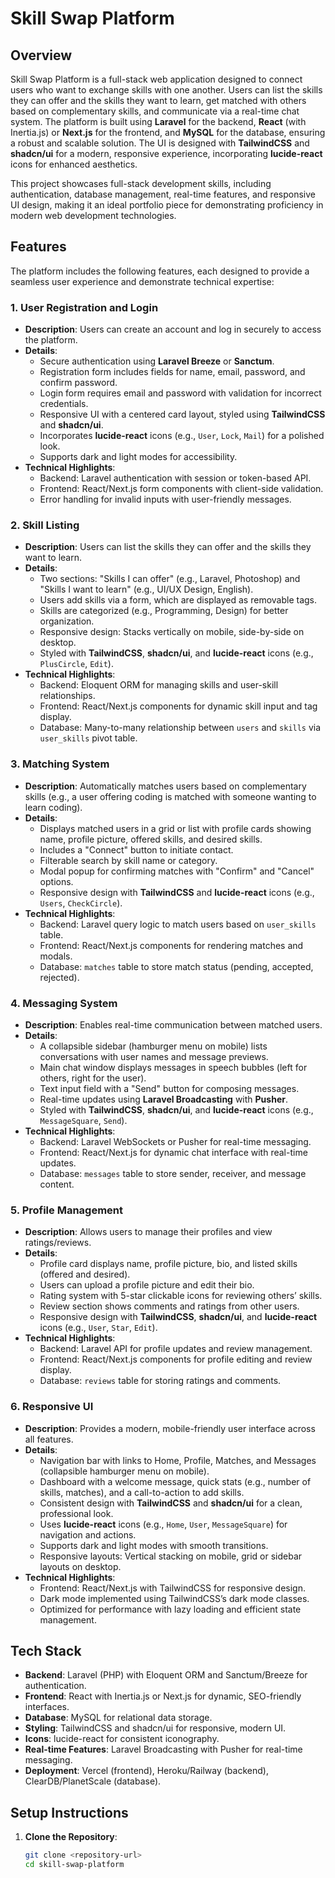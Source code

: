 # Skill Swap Platform

## Overview

Skill Swap Platform is a full-stack web application designed to connect users who want to exchange skills with one another. Users can list the skills they can offer and the skills they want to learn, get matched with others based on complementary skills, and communicate via a real-time chat system. The platform is built using **Laravel** for the backend, **React** (with Inertia.js) or **Next.js** for the frontend, and **MySQL** for the database, ensuring a robust and scalable solution. The UI is designed with **TailwindCSS** and **shadcn/ui** for a modern, responsive experience, incorporating **lucide-react** icons for enhanced aesthetics.

This project showcases full-stack development skills, including authentication, database management, real-time features, and responsive UI design, making it an ideal portfolio piece for demonstrating proficiency in modern web development technologies.

## Features

The platform includes the following features, each designed to provide a seamless user experience and demonstrate technical expertise:

### 1. User Registration and Login

- **Description**: Users can create an account and log in securely to access the platform.
- **Details**:
  - Secure authentication using **Laravel Breeze** or **Sanctum**.
  - Registration form includes fields for name, email, password, and confirm password.
  - Login form requires email and password with validation for incorrect credentials.
  - Responsive UI with a centered card layout, styled using **TailwindCSS** and **shadcn/ui**.
  - Incorporates **lucide-react** icons (e.g., `User`, `Lock`, `Mail`) for a polished look.
  - Supports dark and light modes for accessibility.
- **Technical Highlights**:
  - Backend: Laravel authentication with session or token-based API.
  - Frontend: React/Next.js form components with client-side validation.
  - Error handling for invalid inputs with user-friendly messages.

### 2. Skill Listing

- **Description**: Users can list the skills they can offer and the skills they want to learn.
- **Details**:
  - Two sections: "Skills I can offer" (e.g., Laravel, Photoshop) and "Skills I want to learn" (e.g., UI/UX Design, English).
  - Users add skills via a form, which are displayed as removable tags.
  - Skills are categorized (e.g., Programming, Design) for better organization.
  - Responsive design: Stacks vertically on mobile, side-by-side on desktop.
  - Styled with **TailwindCSS**, **shadcn/ui**, and **lucide-react** icons (e.g., `PlusCircle`, `Edit`).
- **Technical Highlights**:
  - Backend: Eloquent ORM for managing skills and user-skill relationships.
  - Frontend: React/Next.js components for dynamic skill input and tag display.
  - Database: Many-to-many relationship between `users` and `skills` via `user_skills` pivot table.

### 3. Matching System

- **Description**: Automatically matches users based on complementary skills (e.g., a user offering coding is matched with someone wanting to learn coding).
- **Details**:
  - Displays matched users in a grid or list with profile cards showing name, profile picture, offered skills, and desired skills.
  - Includes a "Connect" button to initiate contact.
  - Filterable search by skill name or category.
  - Modal popup for confirming matches with "Confirm" and "Cancel" options.
  - Responsive design with **TailwindCSS** and **lucide-react** icons (e.g., `Users`, `CheckCircle`).
- **Technical Highlights**:
  - Backend: Laravel query logic to match users based on `user_skills` table.
  - Frontend: React/Next.js components for rendering matches and modals.
  - Database: `matches` table to store match status (pending, accepted, rejected).

### 4. Messaging System

- **Description**: Enables real-time communication between matched users.
- **Details**:
  - A collapsible sidebar (hamburger menu on mobile) lists conversations with user names and message previews.
  - Main chat window displays messages in speech bubbles (left for others, right for the user).
  - Text input field with a "Send" button for composing messages.
  - Real-time updates using **Laravel Broadcasting** with **Pusher**.
  - Styled with **TailwindCSS**, **shadcn/ui**, and **lucide-react** icons (e.g., `MessageSquare`, `Send`).
- **Technical Highlights**:
  - Backend: Laravel WebSockets or Pusher for real-time messaging.
  - Frontend: React/Next.js for dynamic chat interface with real-time updates.
  - Database: `messages` table to store sender, receiver, and message content.

### 5. Profile Management

- **Description**: Allows users to manage their profiles and view ratings/reviews.
- **Details**:
  - Profile card displays name, profile picture, bio, and listed skills (offered and desired).
  - Users can upload a profile picture and edit their bio.
  - Rating system with 5-star clickable icons for reviewing others’ skills.
  - Review section shows comments and ratings from other users.
  - Responsive design with **TailwindCSS**, **shadcn/ui**, and **lucide-react** icons (e.g., `User`, `Star`, `Edit`).
- **Technical Highlights**:
  - Backend: Laravel API for profile updates and review management.
  - Frontend: React/Next.js components for profile editing and review display.
  - Database: `reviews` table for storing ratings and comments.

### 6. Responsive UI

- **Description**: Provides a modern, mobile-friendly user interface across all features.
- **Details**:
  - Navigation bar with links to Home, Profile, Matches, and Messages (collapsible hamburger menu on mobile).
  - Dashboard with a welcome message, quick stats (e.g., number of skills, matches), and a call-to-action to add skills.
  - Consistent design with **TailwindCSS** and **shadcn/ui** for a clean, professional look.
  - Uses **lucide-react** icons (e.g., `Home`, `User`, `MessageSquare`) for navigation and actions.
  - Supports dark and light modes with smooth transitions.
  - Responsive layouts: Vertical stacking on mobile, grid or sidebar layouts on desktop.
- **Technical Highlights**:
  - Frontend: React/Next.js with TailwindCSS for responsive design.
  - Dark mode implemented using TailwindCSS’s dark mode classes.
  - Optimized for performance with lazy loading and efficient state management.

## Tech Stack

- **Backend**: Laravel (PHP) with Eloquent ORM and Sanctum/Breeze for authentication.
- **Frontend**: React with Inertia.js or Next.js for dynamic, SEO-friendly interfaces.
- **Database**: MySQL for relational data storage.
- **Styling**: TailwindCSS and shadcn/ui for responsive, modern UI.
- **Icons**: lucide-react for consistent iconography.
- **Real-time Features**: Laravel Broadcasting with Pusher for real-time messaging.
- **Deployment**: Vercel (frontend), Heroku/Railway (backend), ClearDB/PlanetScale (database).

## Setup Instructions

1. **Clone the Repository**:
   ```bash
   git clone <repository-url>
   cd skill-swap-platform
   ```
